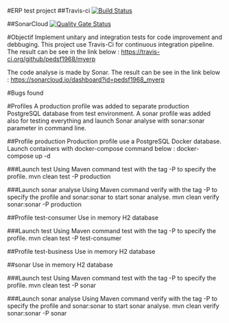 #ERP test project
##Travis-ci
[![Build Status](https://travis-ci.org/pedsf1968/myerp.svg?branch=master)](https://travis-ci.org/pedsf1968/myerp)

##SonarCloud
[![Quality Gate Status](https://sonarcloud.io/api/project_badges/measure?project=pedsf1968_myerp&metric=alert_status)](https://sonarcloud.io/dashboard?id=pedsf1968_myerp)

#Objectif
Implement unitary and integration tests for code improvement and debbuging.
This project use Travis-Ci for continuous integration pipeline.
The result can be see in the link below :
https://travis-ci.org/github/pedsf1968/myerp

The code analyse is made by Sonar.
The result can be see in the link below :
https://sonarcloud.io/dashboard?id=pedsf1968_myerp
 
#Bugs found 




#Profiles
A production profile was added to separate production PostgreSQL database from test environment.
A sonar profile was added also for testing everything and launch Sonar analyse with sonar:sonar parameter in command line.

##Profile production
Production profile use a PostgreSQL Docker database. 
Launch containers with docker-compose command below :
docker-compose up -d 

###Launch test
Using Maven command test with the tag -P to specify the profile. 
mvn clean test -P production

###Launch sonar analyse
Using Maven command verify with the tag -P to specify the profile and sonar:sonar to start sonar analyse. 
mvn clean verify sonar:sonar  -P production


##Profile test-consumer
Use in memory H2 database

###Launch test 
Using Maven command test with the tag -P to specify the profile. 
mvn clean test -P test-consumer

##Profile test-business
Use in memory H2 database

##sonar
Use in memory H2 database

###Launch test
Using Maven command test with the tag -P to specify the profile. 
mvn clean test -P sonar

###Launch sonar analyse
Using Maven command verify with the tag -P to specify the profile and sonar:sonar to start sonar analyse. 
mvn clean verify sonar:sonar  -P sonar

